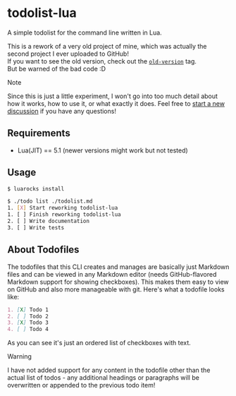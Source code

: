 # todolist-lua
A simple todolist for the command line written in Lua.

This is a rework of a very old project of mine, which was actually the second 
project I ever uploaded to GitHub!  
If you want to see the old version, check out the 
[`old-version`](https://github.com/skayo/todolist-lua/tree/old-version)
tag.  
But be warned of the bad code :D

> [!NOTE]  
> Since this is just a little experiment, I won't go into too much detail about
> how it works, how to use it, or what exactly it does. Feel free to 
> [start a new discussion](https://github.com/skayo/todolist-lua/discussions)
> if you have any questions!

## Requirements
- Lua(JIT) == 5.1 (newer versions might work but not tested)

## Usage
```bash
$ luarocks install

$ ./todo list ./todolist.md
1. [X] Start reworking todolist-lua
1. [ ] Finish reworking todolist-lua
2. [ ] Write documentation
3. [ ] Write tests
```

## About Todofiles
The todofiles that this CLI creates and manages are basically just Markdown files and can be viewed in any Markdown editor (needs GitHub-flavored Markdown support for showing checkboxes).
This makes them easy to view on GitHub and also more manageable with git.
Here's what a todofile looks like:
```markdown
1. [X] Todo 1
2. [ ] Todo 2
3. [X] Todo 3
4. [ ] Todo 4
```
As you can see it's just an ordered list of checkboxes with text.

> [!WARNING]
> I have not added support for any content in the todofile other than the actual list of todos - any additional headings or paragraphs will be overwritten or appended to the previous todo item!
